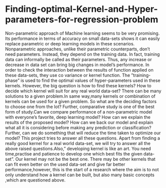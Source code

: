 # Finding-optimal-Kernel-and-Hyper-parameters-for-regression-problem
Non-parametric approach of Machine learning seems to be very promising. Its performance in terms of accuracy on small data-sets shows it can easily replace parametric or deep learning models in these scenarios. Nonparametric approaches, unlike their parametric counterparts, don’t need parameters. Instead, they depend on the training data. In fact, training data can informally be called as their parameters. Thus, any increase or decrease in data set can bring big changes in model’s performance. In order to check the interaction between the results of function applied on these data-sets, they use co variance or kernel function. The ”training-phase” is used to find the optimal values of hyper-parameters used in these kernels. However, the big question is how to find these kernels? How to decide which kernel will suit for any real world data-set? There can be many solutions to a given problem.In same way,many kernels or combination of kernels can be used for a given problem. So what are the deciding factors to choose one from the lot? Further, comparative study is one of the best form of study.Can we compare performance of a non-parametric model with everyone’s favorite, deep learning model? How can we explain the results of the proposed model? How can we back our model and explain what all it is considering before making any prediction or classification? Further, can we do something that will reduce the time taken to optimize our model? This project tries to answer all these questions. Apart from finding a really good kernel for a real world data-set, we will try to answer all the above raised questions.Also,” developing kernel is like an art. You need time,practise and patience to develop one which best fits the given data-set”. Our kernel may not be the best one. There may be other kernels that can fit even better on the used data-set and give far better performance,however, this is the start of a research where the aim is to not only understand how a kernel can be built, but also many basic concepts ,which are questioned above.
